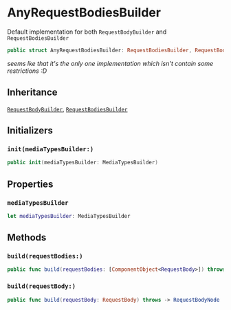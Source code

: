 # AnyRequestBodiesBuilder

Default implementation for both `RequestBodyBuilder` and `RequestBodiesBuilder`

``` swift
public struct AnyRequestBodiesBuilder: RequestBodiesBuilder, RequestBodyBuilder
```

*seems lke that it's the only one implementation which isn't contain some restrictions :D*

## Inheritance

[`RequestBodyBuilder`](./RequestBodyBuilder), [`RequestBodiesBuilder`](./RequestBodiesBuilder)

## Initializers

### `init(mediaTypesBuilder:)`

``` swift
public init(mediaTypesBuilder: MediaTypesBuilder)
```

## Properties

### `mediaTypesBuilder`

``` swift
let mediaTypesBuilder: MediaTypesBuilder
```

## Methods

### `build(requestBodies:)`

``` swift
public func build(requestBodies: [ComponentObject<RequestBody>]) throws -> [ComponentRequestBodyNode]
```

### `build(requestBody:)`

``` swift
public func build(requestBody: RequestBody) throws -> RequestBodyNode
```

